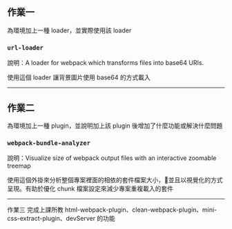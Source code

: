 ## 作業一
為環境加上一種 loader，並實際使用該 loader  

### `url-loader`
說明：A loader for webpack which transforms files into base64 URIs.  

使用這個 loader 讓背景圖片使用 base64 的方式載入

---
## 作業二
為環境加上一種 plugin，並說明加上該 plugin 後增加了什麼功能或解決什麼問題

### `webpack-bundle-analyzer`
說明：Visualize size of webpack output files with an interactive zoomable treemap  

使用這個外掛來分析整個專案裡面的相依的套件檔案大小，並且以視覺化的方式呈現。有助於優化 chunk 檔案設定來減少專案重複載入的套件

---
作業三
完成上課所教 html-webpack-plugin、clean-webpack-plugin、mini-css-extract-plugin、devServer 的功能